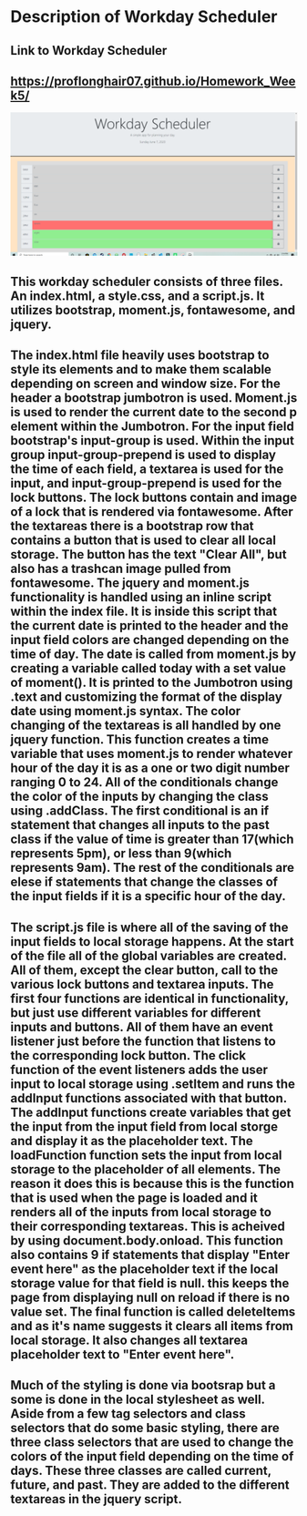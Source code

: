 # Description of Workday Scheduler

## Link to Workday Scheduler

## https://proflonghair07.github.io/Homework_Week5/

![](images/screenshot.png)

## This workday scheduler consists of three files. An index.html, a style.css, and a script.js. It utilizes bootstrap, moment.js, fontawesome, and jquery.

## The index.html file heavily uses bootstrap to style its elements and to make them scalable depending on screen and window size. For the header a bootstrap jumbotron is used. Moment.js is used to render the current date to the second p element within the Jumbotron. For the input field bootstrap's input-group is used. Within the input group input-group-prepend is used to display the time of each field, a textarea is used for the input, and input-group-prepend is used for the lock buttons. The lock buttons contain and image of a lock that is rendered via fontawesome. After the textareas there is a bootstrap row that contains a button that is used to clear all local storage. The button has the text "Clear All", but also has a trashcan image pulled from fontawesome. The jquery and moment.js functionality is handled using an inline script within the index file. It is inside this script that the current date is printed to the header and the input field colors are changed depending on the time of day. The date is called from moment.js by creating a variable called today with a set value of moment(). It is printed to the Jumbotron using .text and customizing the format of the display date using moment.js syntax. The color changing of the textareas is all handled by one jquery function. This function creates a time variable that uses moment.js to render whatever hour of the day it is as a one or two digit number ranging 0 to 24. All of the conditionals change the color of the inputs by changing the class using .addClass. The first conditional is an if statement that changes all inputs to the past class if the value of time is greater than 17(which represents 5pm), or less than 9(which represents 9am). The rest of the conditionals are elese if statements that change the classes of the input fields if it is a specific hour of the day.

## The script.js file is where all of the saving of the input fields to local storage happens. At the start of the file all of the global variables are created. All of them, except the clear button, call to the various lock buttons and textarea inputs. The first four functions are identical in functionality, but just use different variables for different inputs and buttons. All of them have an event listener just before the function that listens to the corresponding lock button. The click function of the event listeners adds the user input to local storage using .setItem and runs the addInput functions associated with that button. The addInput functions create variables that get the input from the input field from local storge and display it as the placeholder text. The loadFunction function sets the input from local storage to the placeholder of all elements. The reason it does this is because this is the function that is used when the page is loaded and it renders all of the inputs from local storage to their corresponding textareas. This is acheived by using document.body.onload. This function also contains 9 if statements that display "Enter event here" as the placeholder text if the local storage value for that field is null. this keeps the page from displaying null on reload if there is no value set. The final function is called deleteItems and as it's name suggests it clears all items from local storage. It also changes all textarea placeholder text to "Enter event here".

## Much of the styling is done via bootsrap but a some is done in the local stylesheet as well. Aside from a few tag selectors and class selectors that do some basic styling, there are three class selectors that are used to change the colors of the input field depending on the time of days. These three classes are called current, future, and past. They are added to the different textareas in the jquery script.
